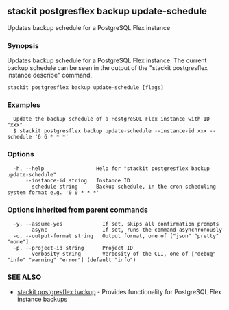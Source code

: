 ## stackit postgresflex backup update-schedule

Updates backup schedule for a PostgreSQL Flex instance

### Synopsis

Updates backup schedule for a PostgreSQL Flex instance. The current backup schedule can be seen in the output of the "stackit postgresflex instance describe" command.

```
stackit postgresflex backup update-schedule [flags]
```

### Examples

```
  Update the backup schedule of a PostgreSQL Flex instance with ID "xxx"
  $ stackit postgresflex backup update-schedule --instance-id xxx --schedule '6 6 * * *'
```

### Options

```
  -h, --help                 Help for "stackit postgresflex backup update-schedule"
      --instance-id string   Instance ID
      --schedule string      Backup schedule, in the cron scheduling system format e.g. '0 0 * * *'
```

### Options inherited from parent commands

```
  -y, --assume-yes             If set, skips all confirmation prompts
      --async                  If set, runs the command asynchronously
  -o, --output-format string   Output format, one of ["json" "pretty" "none"]
  -p, --project-id string      Project ID
      --verbosity string       Verbosity of the CLI, one of ["debug" "info" "warning" "error"] (default "info")
```

### SEE ALSO

* [stackit postgresflex backup](./stackit_postgresflex_backup.md)	 - Provides functionality for PostgreSQL Flex instance backups

